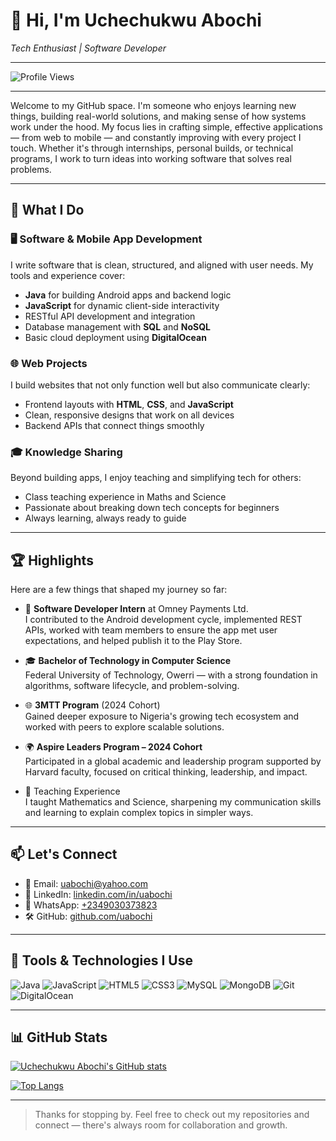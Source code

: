 # 👋 Hi, I'm Uchechukwu Abochi

*Tech Enthusiast | Software Developer*

---

![Profile Views](https://hits.sh/github.com/uabochi.svg?style=for-the-badge)

---

Welcome to my GitHub space. I'm someone who enjoys learning new things, building real-world solutions, and making sense of how systems work under the hood. My focus lies in crafting simple, effective applications — from web to mobile — and constantly improving with every project I touch. Whether it's through internships, personal builds, or technical programs, I work to turn ideas into working software that solves real problems.

---

## 🚀 What I Do

### 🖥 Software & Mobile App Development

I write software that is clean, structured, and aligned with user needs. My tools and experience cover:
- **Java** for building Android apps and backend logic
- **JavaScript** for dynamic client-side interactivity
- RESTful API development and integration
- Database management with **SQL** and **NoSQL**
- Basic cloud deployment using **DigitalOcean**

### 🌐 Web Projects

I build websites that not only function well but also communicate clearly:
- Frontend layouts with **HTML**, **CSS**, and **JavaScript**
- Clean, responsive designs that work on all devices
- Backend APIs that connect things smoothly

### 🎓 Knowledge Sharing

Beyond building apps, I enjoy teaching and simplifying tech for others:
- Class teaching experience in Maths and Science
- Passionate about breaking down tech concepts for beginners
- Always learning, always ready to guide

---

## 🏆 Highlights

Here are a few things that shaped my journey so far:

- 🔧 **Software Developer Intern** at Omney Payments Ltd.  
  I contributed to the Android development cycle, implemented REST APIs, worked with team members to ensure the app met user expectations, and helped publish it to the Play Store.

- 🎓 **Bachelor of Technology in Computer Science**  
  Federal University of Technology, Owerri — with a strong foundation in algorithms, software lifecycle, and problem-solving.

- 🌐 **3MTT Program** (2024 Cohort)  
  Gained deeper exposure to Nigeria's growing tech ecosystem and worked with peers to explore scalable solutions.

- 🌍 **Aspire Leaders Program – 2024 Cohort**  
  Participated in a global academic and leadership program supported by Harvard faculty, focused on critical thinking, leadership, and impact.

- 🏫 Teaching Experience  
  I taught Mathematics and Science, sharpening my communication skills and learning to explain complex topics in simpler ways.

---

## 📫 Let's Connect

- 📧 Email: [uabochi@yahoo.com](mailto:uabochi@yahoo.com)  
- 💼 LinkedIn: [linkedin.com/in/uabochi](https://www.linkedin.com/in/uabochi)  
- 💬 WhatsApp: [+2349030373823](https://wa.me/2349030373823)  
- 🛠 GitHub: [github.com/uabochi](https://github.com/uabochi)

---

## 🧰 Tools & Technologies I Use

![Java](https://img.shields.io/badge/Java-ED8B00?style=for-the-badge&logo=java&logoColor=white)
![JavaScript](https://img.shields.io/badge/JavaScript-F7DF1E?style=for-the-badge&logo=javascript&logoColor=black)
![HTML5](https://img.shields.io/badge/HTML5-E34F26?style=for-the-badge&logo=html5&logoColor=white)
![CSS3](https://img.shields.io/badge/CSS3-1572B6?style=for-the-badge&logo=css3&logoColor=white)
![MySQL](https://img.shields.io/badge/MySQL-00758F?style=for-the-badge&logo=mysql&logoColor=white)
![MongoDB](https://img.shields.io/badge/MongoDB-4EA94B?style=for-the-badge&logo=mongodb&logoColor=white)
![Git](https://img.shields.io/badge/Git-F05032?style=for-the-badge&logo=git&logoColor=white)
![DigitalOcean](https://img.shields.io/badge/DigitalOcean-0080FF?style=for-the-badge&logo=digitalocean&logoColor=white)

---

## 📊 GitHub Stats

[![Uchechukwu Abochi's GitHub stats](https://github-readme-stats.vercel.app/api?username=uabochi&show_icons=true&theme=tokyonight)](https://github.com/uabochi)

[![Top Langs](https://github-readme-stats.vercel.app/api/top-langs/?username=uabochi&layout=compact&theme=tokyonight)](https://github.com/uabochi)

---

> Thanks for stopping by. Feel free to check out my repositories and connect — there's always room for collaboration and growth.
